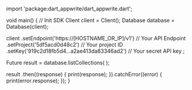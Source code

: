 import 'package:dart_appwrite/dart_appwrite.dart';

void main() { // Init SDK
  Client client = Client();
  Database database = Database(client);

  client
    .setEndpoint('https://[HOSTNAME_OR_IP]/v1') // Your API Endpoint
    .setProject('5df5acd0d48c2') // Your project ID
    .setKey('919c2d18fb5d4...a2ae413da83346ad2') // Your secret API key
  ;

  Future result = database.listCollections(
  );

  result
    .then((response) {
      print(response);
    }).catchError((error) {
      print(error.response);
  });
}